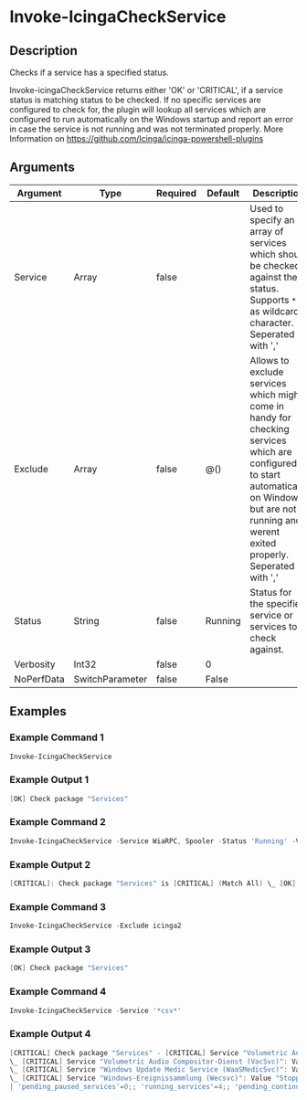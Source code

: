 
# Invoke-IcingaCheckService

## Description

Checks if a service has a specified status.

Invoke-icingaCheckService returns either 'OK' or 'CRITICAL', if a service status is matching status to be checked.
If no specific services are configured to check for, the plugin will lookup all services which are configured to
run automatically on the Windows startup and report an error in case the service is not running and was not
terminated properly.
More Information on https://github.com/Icinga/icinga-powershell-plugins

## Arguments

| Argument | Type | Required | Default | Description |
| ---      | ---  | ---      | ---     | ---         |
| Service | Array | false |  | Used to specify an array of services which should be checked against the status. Supports `*` as wildcard character. Seperated with ',' |
| Exclude | Array | false | @() | Allows to exclude services which might come in handy for checking services which are configured to start automatically on Windows but are not running and werent exited properly. Seperated with ',' |
| Status | String | false | Running | Status for the specified service or services to check against. |
| Verbosity | Int32 | false | 0 |  |
| NoPerfData | SwitchParameter | false | False |  |

## Examples

### Example Command 1

```powershell
Invoke-IcingaCheckService
```

### Example Output 1

```powershell
[OK] Check package "Services"
```

### Example Command 2

```powershell
Invoke-IcingaCheckService -Service WiaRPC, Spooler -Status 'Running' -Verbose 3
```

### Example Output 2

```powershell
[CRITICAL]: Check package "Services" is [CRITICAL] (Match All) \_ [OK]: Service "Ereignisse zum Abrufen von Standbildern (WiaRPC)" is Stopped \_ [CRITICAL]: Service "Druckwarteschlange (Spooler)" Running is not matching Stopped
```

### Example Command 3

```powershell
Invoke-IcingaCheckService -Exclude icinga2
```

### Example Output 3

```powershell
[OK] Check package "Services"
```

### Example Command 4

```powershell
Invoke-IcingaCheckService -Service '*csv*'
```

### Example Output 4

```powershell
[CRITICAL] Check package "Services" - [CRITICAL] Service "Volumetric Audio Compositor-Dienst (VacSvc)", Service "Windows Update Medic Service (WaaSMedicSvc)", Service "Windows-Ereignissammlung (Wecsvc)"
\_ [CRITICAL] Service "Volumetric Audio Compositor-Dienst (VacSvc)": Value "Stopped" is not matching threshold "Running"
\_ [CRITICAL] Service "Windows Update Medic Service (WaaSMedicSvc)": Value "Stopped" is not matching threshold "Running"
\_ [CRITICAL] Service "Windows-Ereignissammlung (Wecsvc)": Value "Stopped" is not matching threshold "Running"
| 'pending_paused_services'=0;; 'running_services'=4;; 'pending_continued_services'=0;; 'stopped_services'=3;; 'pending_started_services'=0;; 'service_count'=7;; 'pending_stopped_services'=0;; 'paused_services'=0;; 'service_sicherheitscenter_wscsvc'=4;;4 'service_synchronisierungshost_1dd0d4_onesyncsvc_1dd0d4'=4;;4 'service_volumetric_audio_compositordienst_vacsvc'=1;;4 'service_windowsereignissammlung_wecsvc'=1;;4 'service_windowssofortverbindung_konfigurationsregistrierungsstelle_wcncsvc'=4;;4 'service_windows_update_medic_service_waasmedicsvc'=1;;4 'service_microsoft_passport_ngcsvc'=4;;4
```
